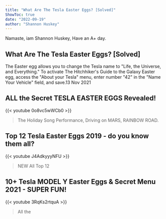 ```yaml
---
title: "What Are The Tesla Easter Eggs? [Solved]"
ShowToc: true 
date: "2022-09-19"
author: "Shannon Huskey" 
---
```


Namaste, iam Shannon Huskey, Have an A+ day.
## What Are The Tesla Easter Eggs? [Solved]
The Easter egg allows you to change the Tesla name to "Life, the Universe, and Everything." To activate The Hitchhiker's Guide to the Galaxy Easter egg, access the "About your Tesla" menu, enter number "42" in the "Name Your Vehicle" field, and save.13 Nov 2021

## ALL the Secret TESLA EASTER EGGS Revealed!
{{< youtube 0o8vc5wWCb0 >}}
>The Holiday Song Performance, Driving on MARS, RAINBOW ROAD. 

## Top 12 Tesla Easter Eggs 2019 - do you know them all?
{{< youtube J4AdkyyyNFU >}}
>NEW All Top 12 

## 10+ Tesla MODEL Y Easter Eggs & Secret Menu 2021 - SUPER FUN!
{{< youtube 3RqKs2rtquA >}}
>All the 

